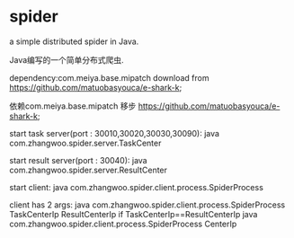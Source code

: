 spider
======

a simple distributed spider in Java. 

Java编写的一个简单分布式爬虫.

dependency:com.meiya.base.mipatch download from https://github.com/matuobasyouca/e-shark-k;

依赖com.meiya.base.mipatch 移步 https://github.com/matuobasyouca/e-shark-k;


start task server(port :  30010,30020,30030,30090):
java com.zhangwoo.spider.server.TaskCenter

start result server(port :  30040):
java com.zhangwoo.spider.server.ResultCenter

start client:
java com.zhangwoo.spider.client.process.SpiderProcess

client has 2 args:
java com.zhangwoo.spider.client.process.SpiderProcess TaskCenterIp ResultCenterIp
if TaskCenterIp==ResultCenterIp
java com.zhangwoo.spider.client.process.SpiderProcess CenterIp
